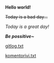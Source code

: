 **Hello world!**

~~Today is a bad day...~~

*Today is a great day!*

**_Be possitive~_**


[gitlog.txt](laskarit/viikko1/gitlog.txt)

[komentorivi.txt](laskarit/viikko1/komentorivi.txt)
